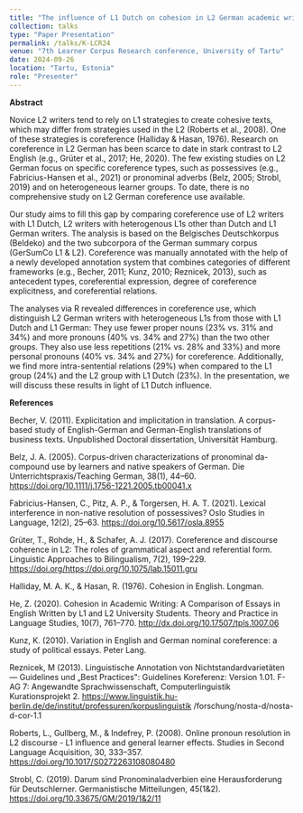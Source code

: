 ```yaml
---
title: "The influence of L1 Dutch on cohesion in L2 German academic writing: A contrastive corpus-based analysis"
collection: talks
type: "Paper Presentation"
permalink: /talks/K-LCR24
venue: "7th Learner Corpus Research conference, University of Tartu"
date: 2024-09-26
location: "Tartu, Estonia"
role: "Presenter"
---
```

 


**Abstract**

Novice L2 writers tend to rely on L1 strategies to create cohesive texts, which may differ from strategies used in the L2 (Roberts et al., 2008). One of these strategies is coreference (Halliday & Hasan, 1976). Research on coreference in L2 German has been scarce to date in stark contrast to L2 English (e.g., Grüter et al., 2017; He, 2020). The few existing studies on L2 German focus on specific coreference types, such as possessives (e.g., Fabricius-Hansen et al., 2021) or pronominal adverbs (Belz, 2005; Strobl, 2019) and on heterogeneous learner groups. To date, there is no comprehensive study on L2 German coreference use available.

Our study aims to fill this gap by comparing coreference use of L2 writers with L1 Dutch, L2 writers with heterogenous L1s other than Dutch and L1 German writers. The analysis is based on the Belgisches Deutschkorpus (Beldeko) and the two subcorpora of the German summary corpus (GerSumCo L1 & L2). Coreference was manually annotated with the help of a newly developed annotation system that combines categories of different frameworks (e.g., Becher, 2011; Kunz, 2010; Reznicek, 2013), such as antecedent types, coreferential expression, degree of coreference explicitness, and coreferential relations.

The analyses via R revealed differences in coreference use, which distinguish L2 German writers with heterogeneous L1s from those with L1 Dutch and L1 German: They use fewer proper nouns (23% vs. 31% and 34%) and more pronouns (40% vs. 34% and 27%) than the two other groups. They also use less repetitions (21% vs. 28% and 33%) and more personal pronouns (40% vs. 34% and 27%) for coreference. Additionally, we find more intra-sentential relations (29%) when compared to the L1 group (24%) and the L2 group with L1 Dutch (23%). In the presentation, we will discuss these results in light of L1 Dutch influence.

**References**

Becher, V. (2011). Explicitation and implicitation in translation. A corpus-based study of English-German and German-English translations of business texts. Unpublished Doctoral dissertation, Universität Hamburg. 

Belz, J. A. (2005). Corpus-driven characterizations of pronominal da-compound use by learners and native speakers of German. Die Unterrichtspraxis/Teaching German, 38(1), 44–60. https://doi.org/10.1111/j.1756-1221.2005.tb00041.x

Fabricius-Hansen, C., Pitz, A. P., & Torgersen, H. A. T. (2021). Lexical interference in non-native resolution of possessives? Oslo Studies in Language, 12(2), 25–63. https://doi.org/10.5617/osla.8955

Grüter, T., Rohde, H., & Schafer, A. J. (2017). Coreference and discourse coherence in L2: The roles of grammatical aspect and referential form. Linguistic Approaches to Bilingualism, 7(2), 199–229. https://doi.org/https://doi.org/10.1075/lab.15011.gru 

Halliday, M. A. K., & Hasan, R. (1976). Cohesion in English. Longman.

He, Z. (2020). Cohesion in Academic Writing: A Comparison of Essays in English Written by L1 and L2 University Students. Theory and Practice in Language Studies, 10(7), 761–770. http://dx.doi.org/10.17507/tpls.1007.06

Kunz, K. (2010). Variation in English and German nominal coreference: a study of political essays. Peter Lang.

Reznicek, M (2013). Linguistische Annotation von Nichtstandardvarietäten — Guidelines und „Best Practices": Guidelines Koreferenz: Version 1.01. F-AG 7: Angewandte Sprachwissenschaft, Computerlinguistik Kurationsprojekt 2. https://www.linguistik.hu-berlin.de/de/institut/professuren/korpuslinguistik /forschung/nosta-d/nosta-d-cor-1.1

Roberts, L., Gullberg, M., & Indefrey, P. (2008). Online pronoun resolution in L2 discourse - L1 influence and general learner effects. Studies in Second Language Acquisition, 30, 333–357. https://doi.org/10.1017/S0272263108080480 

Strobl, C. (2019). Darum sind Pronominaladverbien eine Herausforderung für Deutschlerner. Germanistische Mitteilungen, 45(1&2). https://doi.org/10.33675/GM/2019/1&2/11

